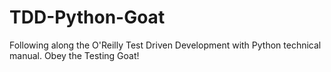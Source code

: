 # TDD-Python-Goat
Following along the O'Reilly Test Driven Development with Python technical manual. Obey the Testing Goat!
